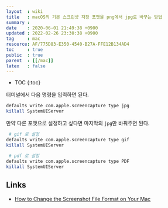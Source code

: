 ```yaml
---
layout  : wiki
title   : macOS의 기본 스크린샷 저장 포맷을 png에서 jpg로 바꾸는 방법
summary : 
date    : 2020-06-01 21:49:38 +0900
updated : 2022-02-26 23:30:38 +0900
tag     : mac
resource: AF/775D83-E350-4540-B27A-FFE12B134AD4
toc     : true
public  : true
parent  : [[/mac]]
latex   : false
---
```

* TOC
{:toc}

터미널에서 다음 명령을 입력하면 된다.

```sh
defaults write com.apple.screencapture type jpg
killall SystemUIServer
```

만약 다른 포맷으로 설정하고 싶다면 마지막의 `jpg`만 바꿔주면 된다.

```sh
 # gif 로 설정
defaults write com.apple.screencapture type gif
killall SystemUIServer

 # pdf 로 설정
defaults write com.apple.screencapture type PDF
killall SystemUIServer
```

## Links

- [How to Change the Screenshot File Format on Your Mac]( https://www.maketecheasier.com/change-screenshot-file-format-mac/ )
